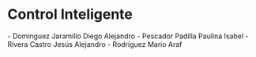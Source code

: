 <h1>Control Inteligente</h1>
-	Dominguez Jaramillo Diego Alejandro
-	Pescador Padilla Paulina Isabel	
-	Rivera Castro Jesús Alejandro
-	Rodríguez Mario Araf	

